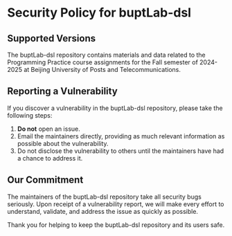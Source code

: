 # Security Policy for buptLab-dsl

## Supported Versions

The buptLab-dsl repository contains materials and data related to the Programming Practice course assignments for the Fall semester of 2024-2025 at Beijing University of Posts and Telecommunications.

## Reporting a Vulnerability

If you discover a vulnerability in the buptLab-dsl repository, please take the following steps:

1. **Do not** open an issue.
2. Email the maintainers directly, providing as much relevant information as possible about the vulnerability.
3. Do not disclose the vulnerability to others until the maintainers have had a chance to address it.

## Our Commitment

The maintainers of the buptLab-dsl repository take all security bugs seriously. Upon receipt of a vulnerability report, we will make every effort to understand, validate, and address the issue as quickly as possible.

Thank you for helping to keep the buptLab-dsl repository and its users safe.
